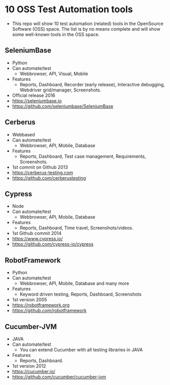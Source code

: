# 10 OSS Test Automation tools 
- This repo will show 10 test automation (related) tools in the OpenSource Software (OSS) space. The list is by no means complete and will show some well-known tools in the OSS space.

## SeleniumBase
- Python
- Can automate/test
    - Webbrowser, API, Visual, Mobile
- Features
    - Reports, Dashboard, Recorder (early release), Interactive debugging, Webdriver grid/manager, Screenshots.
- Official release 2016
- https://seleniumbase.io
- https://github.com/seleniumbase/SeleniumBase

## Cerberus
- Webbased
- Can automate/test
    - Webbrowser, API, Mobile, Database
- Features
    - Reports, Dashboard, Test case management, Requirements, Screenshots.
- 1st commit on Github 2013
- https://cerberus-testing.com
- https://github.com/cerberustesting

## Cypress
- Node
- Can automate/test
    - Webbrowser, API, Mobile, Database
- Features
    - Reports, Dashboard, Time travel, Screenshots/videos.
- 1st Github commit 2014
- https://www.cypress.io/
- https://github.com/cypress-io/cypress

## RobotFramework
- Python
- Can automate/test
    - Webbrowser, API, Mobile, Database and many more
- Features
    - Keyword driven testing, Reports, Dashboard, Screenshots
- 1st version 2005
- https://robotframework.org
- https://github.com/robotframework

## Cucumber-JVM
- JAVA
- Can automate/test
    - You can extend Cucumber with all testing libraries in JAVA 
- Features
    - Reports, Dashboard.
- 1st version 2012
- https://cucumber.io/
- https://github.com/cucumber/cucumber-jvm
